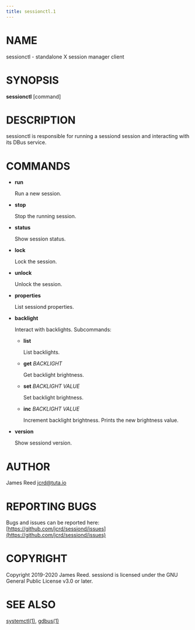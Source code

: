 ```yaml
---
title: sessionctl.1
---
```


# NAME

sessionctl - standalone X session manager client

# SYNOPSIS

**sessionctl** \[command\]

# DESCRIPTION

sessionctl is responsible for running a sessiond session and interacting with
its DBus service.

# COMMANDS

- **run**

    Run a new session.

- **stop**

    Stop the running session.

- **status**

    Show session status.

- **lock**

    Lock the session.

- **unlock**

    Unlock the session.

- **properties**

    List sessiond properties.

- **backlight**

    Interact with backlights. Subcommands:

    - **list**

        List backlights.

    - **get** _BACKLIGHT_

        Get backlight brightness.

    - **set** _BACKLIGHT_ _VALUE_

        Set backlight brightness.

    - **inc** _BACKLIGHT_ _VALUE_

        Increment backlight brightness. Prints the new brightness value.

- **version**

    Show sessiond version.

# AUTHOR

James Reed <jcrd@tuta.io>

# REPORTING BUGS

Bugs and issues can be reported here: [https://github.com/jcrd/sessiond/issues](https://github.com/jcrd/sessiond/issues)

# COPYRIGHT

Copyright 2019-2020 James Reed. sessiond is licensed under the
GNU General Public License v3.0 or later.

# SEE ALSO

[systemctl(1)](https://www.commandlinux.com/man-page/man1/systemctl.1.html), [gdbus(1)](https://www.commandlinux.com/man-page/man1/gdbus.1.html)

